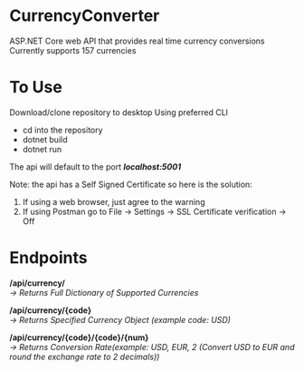 # CurrencyConverter
ASP.NET Core web API that provides real time currency conversions <br />
Currently supports 157 currencies <br />

# To Use 
Download/clone repository to desktop
Using preferred CLI
- cd into the repository
- dotnet build
- dotnet run

The api will default to the port ***localhost:5001*** 

Note: the api has a Self Signed Certificate so here is the solution:
  1. If using a web browser, just agree to the warning
  2. If using Postman go to File -> Settings -> SSL Certificate verification -> Off

# Endpoints
**/api/currency/ <br />**
*-> Returns Full Dictionary of Supported Currencies <br />*

**/api/currency/{code} <br />**
*-> Returns Specified Currency Object (example code: USD)<br />*

**/api/currency/{code}/{code}/{num}<br />**
*-> Returns Conversion Rate(example: USD, EUR, 2 (Convert USD to EUR and round the exchange rate to 2 decimals)) <br />*
